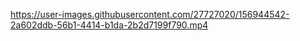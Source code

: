 

https://user-images.githubusercontent.com/27727020/156944542-2a602ddb-56b1-4414-b1da-2b2d7199f790.mp4

